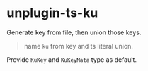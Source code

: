 # unplugin-ts-ku

Generate key from file, then union those keys. 

> name `ku` from key and ts literal union.

Provide `KuKey` and `KuKeyMata` type as default.




